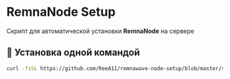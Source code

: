 # RemnaNode Setup

Скрипт для автоматической установки **RemnaNode** на сервере

## 🚀 Установка одной командой

```bash
curl -fsSL https://github.com/ReeA11/remnawave-node-setup/blob/master/setup-remnanode.sh | sudo bash